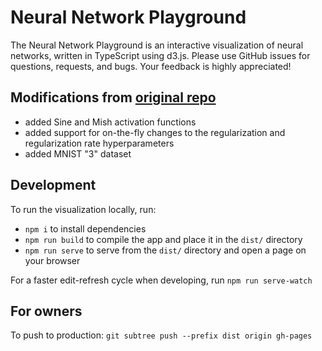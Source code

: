 # Neural Network Playground

The Neural Network Playground is an interactive visualization of neural networks, written in TypeScript using d3.js. Please use GitHub issues for questions, requests, and bugs. Your feedback is highly appreciated!

## Modifications from [original repo](https://github.com/tensorflow/playground)
- added Sine and Mish activation functions
- added support for on-the-fly changes to the regularization and regularization rate hyperparameters
- added MNIST "3" dataset

## Development

To run the visualization locally, run:
- `npm i` to install dependencies
- `npm run build` to compile the app and place it in the `dist/` directory
- `npm run serve` to serve from the `dist/` directory and open a page on your browser

For a faster edit-refresh cycle when developing, run `npm run serve-watch`

## For owners
To push to production: `git subtree push --prefix dist origin gh-pages`
